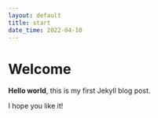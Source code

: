 ```yaml
---
layout: default
title: start
date_time: 2022-04-10
---
```


# Welcome

**Hello world**, this is my first Jekyll blog post.

I hope you like it!
